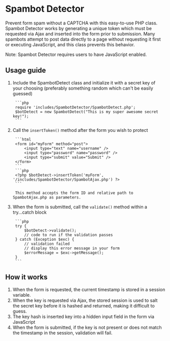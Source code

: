 Spambot Detector
================

Prevent form spam without a CAPTCHA with this easy-to-use PHP class. 
Spambot Detector works by generating a unique token which must be 
requested via Ajax and inserted into the form prior to submission. 
Many spambots attempt to post data directly to a page without requesting 
it first or executing JavaScript, and this class prevents this behavior.

Note: Spambot Detector requires users to have JavaScript enabled.

Usage guide
-----------

1. Include the SpambotDetect class and initialize it with a secret key of 
   your choosing (preferably something random which can't be easily guessed)

        ```php
        require 'includes/SpambotDetector/SpambotDetect.php';
        $botDetect = new SpambotDetect("This is my super awesome secret key!");
        ```

2. Call the `insertToken()` method after the form you wish to protect

        ```html
        <form id="myForm" method="post">
            <input type="text" name="username" />
            <input type="password" name="password" />
            <input type="submit" value="Submit" />
        </form>
        ```
        ```php
        <?php $botDetect->insertToken('myForm', '/includes/SpambotDetector/SpambotAjax.php') ?>
        ```

        This method accepts the form ID and relative path to SpambotAjax.php as parameters.

3. When the form is submitted, call the `validate()` method within a try...catch block

        ```php
        try {
            $botDetect->validate();
            // code to run if the validation passes
        } catch (Exception $exc) {
            // validation failed
            // display this error message in your form
            $errorMessage = $exc->getMessage();
        }
        ```

How it works
------------

1. When the form is requested, the current timestamp is stored in a session variable.
2. When the key is requested via Ajax, the stored session is used to salt the secret
   key before it is hashed and returned, making it difficult to guess.
3. The key hash is inserted key into a hidden input field in the form via JavaScript
4. When the form is submitted, if the key is not present or does not match the timestamp
   in the session, validation will fail.